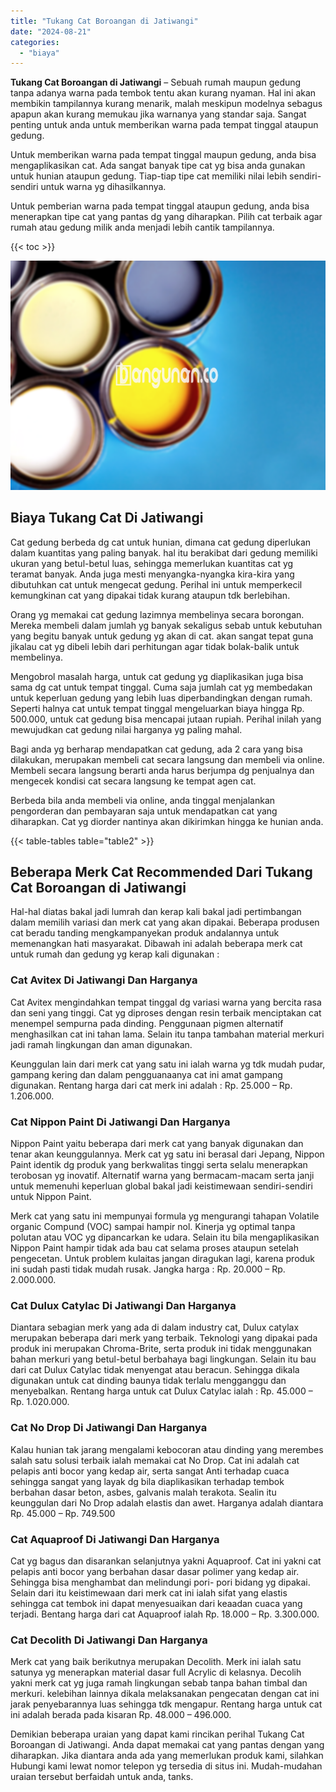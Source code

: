 ```yaml
---
title: "Tukang Cat Boroangan di Jatiwangi"
date: "2024-08-21"
categories: 
  - "biaya"
---
```


**Tukang Cat Boroangan di Jatiwangi** – Sebuah rumah maupun gedung tanpa adanya warna pada tembok tentu akan kurang nyaman. Hal ini akan membikin tampilannya kurang menarik, malah meskipun modelnya sebagus apapun akan kurang memukau jika warnanya yang standar saja. Sangat penting untuk anda untuk memberikan warna pada tempat tinggal ataupun gedung.

Untuk memberikan warna pada tempat tinggal maupun gedung, anda bisa mengaplikasikan cat. Ada sangat banyak tipe cat yg bisa anda gunakan untuk hunian ataupun gedung. Tiap-tiap tipe cat memiliki nilai lebih sendiri-sendiri untuk warna yg dihasilkannya.

Untuk pemberian warna pada tempat tinggal ataupun gedung, anda bisa menerapkan tipe cat yang pantas dg yang diharapkan. Pilih cat terbaik agar rumah atau gedung milik anda menjadi lebih cantik tampilannya.

{{< toc >}}

![Tukang Cat Boroangan di Jatiwangi](/images/jasa-cat-murah37.png)

## Biaya Tukang Cat Di Jatiwangi

Cat gedung berbeda dg cat untuk hunian, dimana cat gedung diperlukan dalam kuantitas yang paling banyak. hal itu berakibat dari gedung memiliki ukuran yang betul-betul luas, sehingga memerlukan kuantitas cat yg teramat banyak. Anda juga mesti menyangka-nyangka kira-kira yang dibutuhkan cat untuk mengecat gedung. Perihal ini untuk memperkecil kemungkinan cat yang dipakai tidak kurang ataupun tdk berlebihan.

Orang yg memakai cat gedung lazimnya membelinya secara borongan. Mereka membeli dalam jumlah yg banyak sekaligus sebab untuk kebutuhan yang begitu banyak untuk gedung yg akan di cat. akan sangat tepat guna jikalau cat yg dibeli lebih dari perhitungan agar tidak bolak-balik untuk membelinya.

Mengobrol masalah harga, untuk cat gedung yg diaplikasikan juga bisa sama dg cat untuk tempat tinggal. Cuma saja jumlah cat yg membedakan untuk keperluan gedung yang lebih luas diperbandingkan dengan rumah. Seperti halnya cat untuk tempat tinggal mengeluarkan biaya hingga Rp. 500.000, untuk cat gedung bisa mencapai jutaan rupiah. Perihal inilah yang mewujudkan cat gedung nilai harganya yg paling mahal.

Bagi anda yg berharap mendapatkan cat gedung, ada 2 cara yang bisa dilakukan, merupakan membeli cat secara langsung dan membeli via online. Membeli secara langsung berarti anda harus berjumpa dg penjualnya dan mengecek kondisi cat secara langsung ke tempat agen cat.

Berbeda bila anda membeli via online, anda tinggal menjalankan pengorderan dan pembayaran saja untuk mendapatkan cat yang diharapkan. Cat yg diorder nantinya akan dikirimkan hingga ke hunian anda.

{{< table-tables table="table2" >}}

## Beberapa Merk Cat Recommended Dari Tukang Cat Boroangan di Jatiwangi

Hal-hal diatas bakal jadi lumrah dan kerap kali bakal jadi pertimbangan dalam memilih variasi dan merk cat yang akan dipakai. Beberapa produsen cat beradu tanding mengkampanyekan produk andalannya untuk memenangkan hati masyarakat. Dibawah ini adalah beberapa merk cat untuk rumah dan gedung yg kerap kali digunakan :

### Cat Avitex Di Jatiwangi Dan Harganya

Cat Avitex mengindahkan tempat tinggal dg variasi warna yang bercita rasa dan seni yang tinggi. Cat yg diproses dengan resin terbaik menciptakan cat menempel sempurna pada dinding. Penggunaan pigmen alternatif menghasilkan cat ini tahan lama. Selain itu tanpa tambahan material merkuri jadi ramah lingkungan dan aman digunakan.

Keunggulan lain dari merk cat yang satu ini ialah warna yg tdk mudah pudar, gampang kering dan dalam pengguanaanya cat ini amat gampang digunakan. Rentang harga dari cat merk ini adalah : Rp. 25.000 – Rp. 1.206.000.

### Cat Nippon Paint Di Jatiwangi Dan Harganya

Nippon Paint yaitu beberapa dari merk cat yang banyak digunakan dan tenar akan keunggulannya. Merk cat yg satu ini berasal dari Jepang, Nippon Paint identik dg produk yang berkwalitas tinggi serta selalu menerapkan terobosan yg inovatif. Alternatif warna yang bermacam-macam serta janji untuk memenuhi keperluan global bakal jadi keistimewaan sendiri-sendiri untuk Nippon Paint.

Merk cat yang satu ini mempunyai formula yg mengurangi tahapan Volatile organic Compund (VOC) sampai hampir nol. Kinerja yg optimal tanpa polutan atau VOC yg dipancarkan ke udara. Selain itu bila mengaplikasikan Nippon Paint hampir tidak ada bau cat selama proses ataupun setelah pengecetan. Untuk problem kulaitas jangan diragukan lagi, karena produk ini sudah pasti tidak mudah rusak. Jangka harga : Rp. 20.000 – Rp. 2.000.000.

### Cat Dulux Catylac Di Jatiwangi Dan Harganya

Diantara sebagian merk yang ada di dalam industry cat, Dulux catylax merupakan beberapa dari merk yang terbaik. Teknologi yang dipakai pada produk ini merupakan Chroma-Brite, serta produk ini tidak menggunakan bahan merkuri yang betul-betul berbahaya bagi lingkungan. Selain itu bau dari cat Dulux Catylac tidak menyengat atau beracun. Sehingga dikala digunakan untuk cat dinding baunya tidak terlalu mengganggu dan menyebalkan. Rentang harga untuk cat Dulux Catylac ialah : Rp. 45.000 – Rp. 1.020.000.

### Cat No Drop Di Jatiwangi Dan Harganya

Kalau hunian tak jarang mengalami kebocoran atau dinding yang merembes salah satu solusi terbaik ialah memakai cat No Drop. Cat ini adalah cat pelapis anti bocor yang kedap air, serta sangat Anti terhadap cuaca sehingga sangat yang layak dg bila diaplikasikan terhadap tembok berbahan dasar beton, asbes, galvanis malah terakota. Sealin itu keunggulan dari No Drop adalah elastis dan awet. Harganya adalah diantara Rp. 45.000 – Rp. 749.500

### Cat Aquaproof Di Jatiwangi Dan Harganya

Cat yg bagus dan disarankan selanjutnya yakni Aquaproof. Cat ini yakni cat pelapis anti bocor yang berbahan dasar dasar polimer yang kedap air. Sehingga bisa menghambat dan melindungi pori- pori bidang yg dipakai. Selain dari itu keistimewaan dari merk cat ini ialah sifat yang elastis sehingga cat tembok ini dapat menyesuaikan dari keaadan cuaca yang terjadi. Bentang harga dari cat Aquaproof ialah Rp. 18.000 – Rp. 3.300.000.

### Cat Decolith Di Jatiwangi Dan Harganya

Merk cat yang baik berikutnya merupakan Decolith. Merk ini ialah satu satunya yg menerapkan material dasar full Acrylic di kelasnya. Decolih yakni merk cat yg juga ramah lingkungan sebab tanpa bahan timbal dan merkuri. kelebihan lainnya dikala melaksanakan pengecatan dengan cat ini jarak penyebarannya luas sehingga tdk mengapur. Rentang harga untuk cat ini adalah berada pada kisaran Rp. 48.000 – 496.000.

Demikian beberapa uraian yang dapat kami rincikan perihal Tukang Cat Boroangan di Jatiwangi. Anda dapat memakai cat yang pantas dengan yang diharapkan. Jika diantara anda ada yang memerlukan produk kami, silahkan Hubungi kami lewat nomor telepon yg tersedia di situs ini. Mudah-mudahan uraian tersebut berfaidah untuk anda, tanks.

